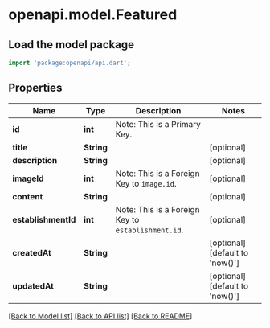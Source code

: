 # openapi.model.Featured

## Load the model package
```dart
import 'package:openapi/api.dart';
```

## Properties
Name | Type | Description | Notes
------------ | ------------- | ------------- | -------------
**id** | **int** | Note: This is a Primary Key.<pk/> | 
**title** | **String** |  | [optional] 
**description** | **String** |  | [optional] 
**imageId** | **int** | Note: This is a Foreign Key to `image.id`.<fk table='image' column='id'/> | [optional] 
**content** | **String** |  | [optional] 
**establishmentId** | **int** | Note: This is a Foreign Key to `establishment.id`.<fk table='establishment' column='id'/> | [optional] 
**createdAt** | **String** |  | [optional] [default to 'now()']
**updatedAt** | **String** |  | [optional] [default to 'now()']

[[Back to Model list]](../README.md#documentation-for-models) [[Back to API list]](../README.md#documentation-for-api-endpoints) [[Back to README]](../README.md)



